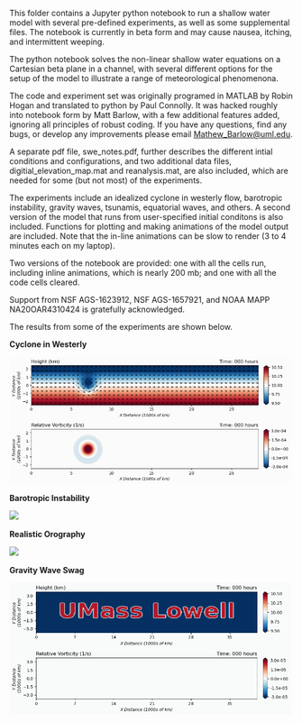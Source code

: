This folder contains a Jupyter python notebook to run a shallow water model with several pre-defined experiments, as well as some supplemental files. The notebook is currently in beta form and may cause nausea, itching, and intermittent weeping.

The python notebook solves the non-linear shallow water equations on a Cartesian beta plane in a channel, with several different options for the setup of the model to illustrate a range of meteorological phenomenona.

The code and experiment set was originally programed in MATLAB by Robin Hogan and translated to python by Paul Connolly. It was hacked roughly into notebook form by Matt Barlow, with a few additional features added, ignoring all principles of robust coding. If you have any questions, find any bugs, or develop any improvements please email Mathew_Barlow@uml.edu.  

A separate pdf file, swe_notes.pdf, further describes the different intial conditions and configurations, and two additional data files, digitial_elevation_map.mat and reanalysis.mat, are also included, which are needed for some (but not most) of the experiments.

The experiments include an idealized cyclone in westerly flow, barotropic instability, gravity waves, tsunamis, equatorial waves, and others. A second version of the model that runs from user-specified initial conditons is also included. Functions for plotting and making animations of the model output are included. Note that the in-line animations can be slow to render (3 to 4 minutes each on my laptop).

Two versions of the notebook are provided: one with all the cells run, including inline animations, which is nearly 200 mb; and one with all the code cells cleared. 

Support from NSF AGS-1623912, NSF AGS-1657921, and NOAA MAPP NA20OAR4310424 is gratefully acknowledged.

The results from some of the experiments are shown below. 

**Cyclone in Westerly**

<img width="500" src="images/cyclone_in_westerly_loop.gif" loop=infinite>

**Barotropic Instability**

<img width="500" src="images/barotropic_instability_loop.gif" loop=infinite>

**Realistic Orography**

<img width="500" src="images/rossby_realistic_mountains_loop.gif" loop=infinite>

**Gravity Wave Swag**

<img width="500" src="images/umass_lowell_loop.gif" loop=infinite>
